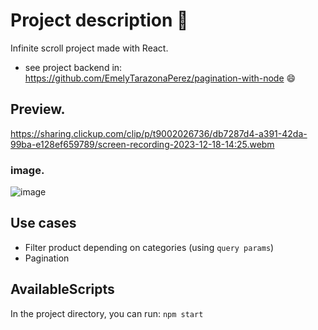 # Project description :sparkling_heart:	
Infinite scroll project made with React.
- see project backend in: https://github.com/EmelyTarazonaPerez/pagination-with-node  :smile:	

## Preview.
https://sharing.clickup.com/clip/p/t9002026736/db7287d4-a391-42da-99ba-e128ef659789/screen-recording-2023-12-18-14:25.webm

### image.
![image](https://github.com/EmelyTarazonaPerez/infinite-scroll-whit-reach/assets/122141594/3ed8f35f-a9e7-41d6-9343-6283b79d5419)

## Use cases
- Filter product depending on categories (using `query params`)
- Pagination

## AvailableScripts
In the project directory, you can run: `npm start`


